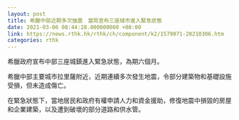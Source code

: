 ```yaml
---
layout: post
title: 希臘中部近期多次強震　當局宣布三座城市進入緊急狀態
date: 2021-03-06 08:44:28.000000000 +08:00
link: https://news.rthk.hk/rthk/ch/component/k2/1579071-20210306.htm
categories: rthk
---
```


希臘政府宣布中部三座城鎮進入緊急狀態，為期六個月。

希臘中部主要城市拉里薩附近，近期連續多次發生地震，令部分建築物和基礎設施受損，但未造成傷亡。

在緊急狀態下，當地居民和政府有權申請人力和資金援助，修復地震中損毀的房屋和企業建築，以及遭到破壞的部分道路和供水管。
